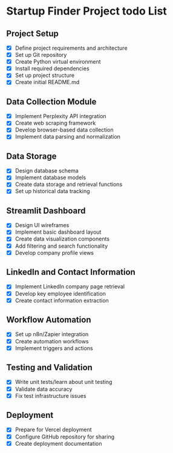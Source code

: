 # Startup Finder Project todo List

## Project Setup
- [x] Define project requirements and architecture
- [x] Set up Git repository
- [x] Create Python virtual environment
- [x] Install required dependencies
- [x] Set up project structure
- [x] Create initial README.md

## Data Collection Module
- [x] Implement Perplexity API integration
- [x] Create web scraping framework
- [x] Develop browser-based data collection
- [x] Implement data parsing and normalization

## Data Storage
- [x] Design database schema
- [x] Implement database models
- [x] Create data storage and retrieval functions
- [x] Set up historical data tracking

## Streamlit Dashboard
- [x] Design UI wireframes
- [x] Implement basic dashboard layout
- [x] Create data visualization components
- [x] Add filtering and search functionality
- [x] Develop company profile views

## LinkedIn and Contact Information
- [x] Implement LinkedIn company page retrieval
- [x] Develop key employee identification
- [x] Create contact information extraction

## Workflow Automation
- [x] Set up n8n/Zapier integration
- [x] Create automation workflows
- [x] Implement triggers and actions

## Testing and Validation
- [x] Write unit tests/learn about unit testing
- [x] Validate data accuracy
- [x] Fix test infrastructure issues

## Deployment
- [x] Prepare for Vercel deployment
- [x] Configure GitHub repository for sharing
- [x] Create deployment documentation
